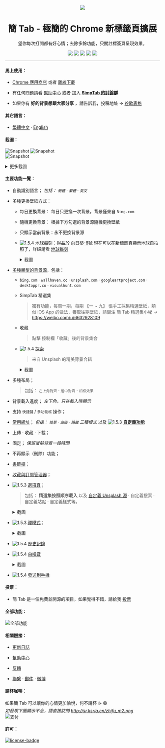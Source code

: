 <p align="center"><img src="http://st.ksria.cn/logo@384.png" /></p>
<h1 align="center">簡 Tab - 極簡的 Chrome 新標籤頁擴展</h1>
<p align="center">望你每次打開都有好心情；去除多餘功能，只關註標簽頁呈現效果。</p>
<p align="center">
   <a href="https://github.com/kenshin/simptab/releases"><img src="https://img.shields.io/badge/lastest_version-1.5.5-blue.svg"></a>
   <a target="_blank" href="http://ksria.com/simptab"><img src="https://img.shields.io/badge/website-_simptab.ksria.com-1DBA90.svg"></a>
   <a target="_blank" href="https://chrome.google.com/webstore/detail/simptab-new-tab/kbgmbmkhepchmmcnbdbclpkpegbgikjc"><img src="https://img.shields.io/badge/download-_chrome_webstore-brightgreen.svg"></a>
   <a href="http://ksria.com/simptab/crx/1.5.5/simptab.crx"><img src="https://img.shields.io/badge/download-_crx-brightgreen.svg"></a>
   <a href="https://gitter.im/Kenshin/simptab?utm_source=badge&utm_medium=badge&utm_campaign=pr-badge"><img src="https://badges.gitter.im/Kenshin/simptab.svg"></a>
</p>

***

#### 馬上使用：
* [Chrome 應用商店](https://chrome.google.com/webstore/detail/simptab-new-tab/kbgmbmkhepchmmcnbdbclpkpegbgikjc) 或者 [離線下載](http://ksria.com/simptab/crx/1.5.5/simptab.crx)

* 有任何問題請看 [幫助中心](http://ksria.com/simptab/docs/#) 或者 加入 **[SimpTab 的討論群](https://gitter.im/Kenshin/simptab)**

* 如果你有 **好的背景想跟大家分享** ，請告訴我，投稿地址 → [谷歌表格](https://goo.gl/forms/KVyqb80YdkKMFdqK2)

#### 其它語言：
* [繁體中文](https://github.com/kenshin/simptab/blob/master/README.tw.md) · [English](https://github.com/kenshin/simptab/blob/master/README.en.md)

#### 截圖：
![Snapshot](http://st.ksria.cn/start@webstore.png)
![Snapshot](http://st.ksria.cn/mask@webstore.png?20181011)  
![Snapshot](http://st.ksria.cn/zenmode@webstore.png)  

<details><summary>更多截圖</summary>
  <img src="http://st.ksria.cn/bookmarks@webstore.png">
  <img src="http://st.ksria.cn/subscribe@webstore.png">
  <img src="http://st.ksria.cn/options@webstore.png">
  <img src="http://st.ksria.cn/quickbar@webstore.png">
</details>

#### 主要功能一覽：

- 自動識別語言； _包括： `簡體` · `繁體` · `英文`_ 

- 多種更換壁紙方式：
  * 每日更換背景： 每日只更換一次背景，背景僅來自 `Bing.com`

  * 隨機更換背景： 根據下方勾選的背景源隨機更換壁紙

  * 只顯示當前背景：永不更換背景源

  * ![1.5.4](https://img.shields.io/badge/1.5.4-red.svg) 地球每刻：得益於 [向日葵-8號](http://himawari8.nict.go.jp/) 現在可以在新標籤頁顯示地球自拍照了，詳細請看 [地球每刻](http://ksria.com/simptab/docs/#/背景源?id=地球每刻)

    <details><summary>截圖</summary>
      <img src="https://i.loli.net/2018/12/30/5c2841e3144ab.png">
    </details>

- [多種類型的背景源](http://ksria.com/simptab/docs/#/背景源?id=多种背景源)，包括：
  * `bing.com` · `wallhaven.cc` · `unsplash.com` · `googleartproject.com` · `desktoppr.co` · `visualhunt.com`

  * SimpTab 精選集  

    > 獨有功能，每周一期，每期 【一 ~ 九】 張手工採集精選壁紙，類似 iOS App 的做法，獲取往期壁紙，請關注 簡 Tab 精選集小秘 → https://weibo.com/u/6632928109

  * 收藏

    > 點擊 控制欄「收藏」後的背景集合

  * ![1.5.4](https://img.shields.io/badge/1.5.4-red.svg) [探索](http://ksria.com/simptab/docs/#/背景管理器?id=探索)

    > 来自 Unsplash 的精美背景合辑

    <details><summary>截圖</summary>
      <img src="https://i.loli.net/2018/12/30/5c2841e3aef3f.png">
    </details>

- 多種布局；

  > 包括： `左上角對齊` · `居中對齊` · `相框效果`

- 背景載入進度； _左下角，只在載入時顯示_ 

- 支持 `快捷鍵` / `多功能框` 操作；

- [常用網址](http://ksria.com/simptab/docs/#/常用网址)； _包括： `簡單` · `高級` · `隱藏` 三種模式_ 以及 ![1.5.3](https://img.shields.io/badge/1.5.3-red.svg) **[自定義功能](http://ksria.com/simptab/docs/#/常用网址?id=自定义)**

- 上傳 · 收藏 · 下載；

- 固定； _保留當前背景一段時間_ 

- 不再顯示（刪除）功能；

- [書籤欄](http://ksria.com/simptab/docs/#/书签栏)；

- [收藏與訂閱管理器](http://ksria.com/simptab/docs/#/背景管理器)；

- ![1.5.3](https://img.shields.io/badge/1.5.3-red.svg) [選項頁](http://ksria.com/simptab/docs/#/选项页)；

  > 包括： **精選集按照順序載入** 以及 [自定義 Unsplash 源](http://ksria.com/simptab/docs/#/多种背景源?id=自定义unsplash源) · 自定義搜索 · 自定義站點 · 自定義樣式等。

  <details><summary>截圖</summary>
    <img src="https://i.loli.net/2018/11/23/5bf7b165cfe22.jpg">
  </details>

- ![1.5.3](https://img.shields.io/badge/1.5.3-red.svg) [禪模式](http://ksria.com/simptab/docs/#/禅模式)；

  <details><summary>截圖</summary>
    <img src="https://i.loli.net/2018/11/23/5bf79e09c11f6.jpg">
    <img src="https://i.loli.net/2018/11/23/5bf7a756d6708.jpg">
    <img src="https://i.loli.net/2018/11/23/5bf7a3625cc20.jpg">
  </details>

- ![1.5.4](https://img.shields.io/badge/1.5.4-red.svg) [歷史記錄](http://ksria.com/simptab/docs/#/背景源?id=历史记录)

- ![1.5.4](https://img.shields.io/badge/1.5.4-red.svg) [白噪音](http://ksria.com/simptab/docs/#/白噪音)

  <details><summary>截圖</summary>
    <img src="https://i.loli.net/2018/12/30/5c2841e2dac04.png">
  </details>

- ![1.5.4](https://img.shields.io/badge/1.5.4-red.svg) [發送到手機](http://ksria.com/simptab/docs/#/发送到手机)

#### 投票：
* 簡 Tab 是一個免費並開源的項目，如果覺得不錯，請給我 [投票](https://chrome.google.com/webstore/detail/simptab-new-tab/kbgmbmkhepchmmcnbdbclpkpegbgikjc)

#### 全部功能：
![全部功能](http://st.ksria.cn/feature%201.5.5.png)

#### 相關鏈接：
* [更新日誌](http://ksria.com/simptab/docs/#/CHANGELOG)

* [幫助中心](http://ksria.com/simptab/docs/)

* [反饋](https://github.com/kenshin/simptab/issues)

* [聯繫](http://kenshin.wang) · [郵件](kenshin@ksria.com) · [微博](http://weibo.com/23784148)

#### 請杯咖啡：
如果簡 Tab 可以讓你的心情更加愉悅，何不請杯 ☕ :smile:  
_如發現下圖顯示不全，請直接訪問 http://sr.ksria.cn/zhifu_m2.png_  
![支付](http://sr.ksria.cn/zhifu_m2.png?20181011)

#### 許可：
[![license-badge]][license-link]

<!-- Link -->
[license-badge]:    https://img.shields.io/github/license/mashape/apistatus.svg
[license-link]:     https://opensource.org/licenses/MIT
